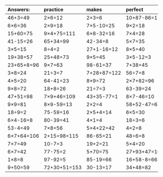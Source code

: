 | Answers: | practice | makes | perfect | ! |
| :--- | :--- | :--- | :--- | :--- |
| 46+3=49 | 2×6=12 | 2×3=6 | 10+87-86=11 | 11+18=29 | 
| 6×6=36 | 2×9=18 | 7×5-10=25 | 9×2=18 | 9×4=36 | 
| 15+60=75 | 9×4+75=111 | 6×8-32=16 | 7×4=28 | 3×6=18 | 
| 41-15=26 | 65+34=99 | 42-34=8 | 5×7=35 | 6×8-21=27 | 
| 3×5=15 | 8÷4=2 | 27+1-16=12 | 8×5=40 | 7×7+29=78 | 
| 19+38=57 | 25+48=73 | 9×5=45 | 3×5-12=3 | 47+21=68 | 
| 23+65+8=96 | 9×7=63 | 98-61=37 | 7+38=45 | 5×5=25 | 
| 3×8=24 | 21÷3=7 | 7+28+87=122 | 56÷7=8 | 3×7=21 | 
| 4×5=20 | 64-41=23 | 8×9=72 | 2×7+82=96 | 5×3=15 | 
| 9×8=72 | 18+8=26 | 21÷7=3 | 63-39=24 | 57+2+83=142 | 
| 47+51=98 | 7×9+46=109 | 43+35-77=1 | 8×7-46=10 | 2×8=16 | 
| 9×9=81 | 8×9-59=13 | 2×2=4 | 58+52-47=63 | 30-24=6 | 
| 18÷9=2 | 75-59=16 | 2×5+4=14 | 6×5=30 | 39+89-96=32 | 
| 6×4-16=8 | 80-39=41 | 4×1=4 | 18÷3=6 | 56÷8=7 | 
| 53-4=49 | 7×8=56 | 5×4+22=42 | 4×2=8 | 54÷9=6 | 
| 6×7+64=106 | 2+15+98=115 | 86-65=21 | 48÷6=8 | 2+53=55 | 
| 7×7=49 | 10-7=3 | 19+2=21 | 5×4=20 | 1×7=7 | 
| 6×7=42 | 77-75=2 | 5+70=75 | 27+93+47=167 | 29+38=67 | 
| 1×8=8 | 97-92=5 | 85-19=66 | 16+58-8=66 | 54-19=35 | 
| 9+50=59 | 72+30+51=153 | 30-13=17 | 34+48=82 | 99-17=82 | 
